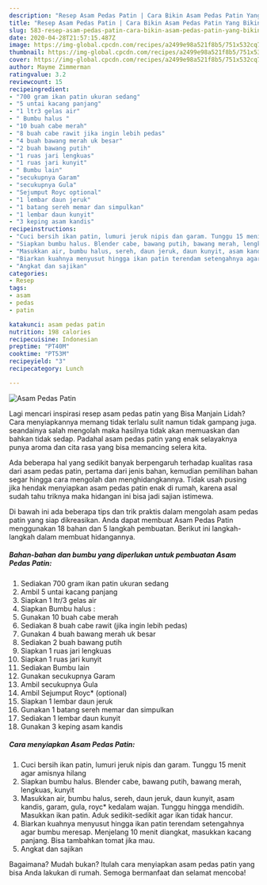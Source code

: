 ```yaml
---
description: "Resep Asam Pedas Patin | Cara Bikin Asam Pedas Patin Yang Bikin Ngiler"
title: "Resep Asam Pedas Patin | Cara Bikin Asam Pedas Patin Yang Bikin Ngiler"
slug: 583-resep-asam-pedas-patin-cara-bikin-asam-pedas-patin-yang-bikin-ngiler
date: 2020-04-28T21:57:15.487Z
image: https://img-global.cpcdn.com/recipes/a2499e98a521f8b5/751x532cq70/asam-pedas-patin-foto-resep-utama.jpg
thumbnail: https://img-global.cpcdn.com/recipes/a2499e98a521f8b5/751x532cq70/asam-pedas-patin-foto-resep-utama.jpg
cover: https://img-global.cpcdn.com/recipes/a2499e98a521f8b5/751x532cq70/asam-pedas-patin-foto-resep-utama.jpg
author: Mayme Zimmerman
ratingvalue: 3.2
reviewcount: 15
recipeingredient:
- "700 gram ikan patin ukuran sedang"
- "5 untai kacang panjang"
- "1 ltr3 gelas air"
- " Bumbu halus "
- "10 buah cabe merah"
- "8 buah cabe rawit jika ingin lebih pedas"
- "4 buah bawang merah uk besar"
- "2 buah bawang putih"
- "1 ruas jari lengkuas"
- "1 ruas jari kunyit"
- " Bumbu lain"
- "secukupnya Garam"
- "secukupnya Gula"
- "Sejumput Royc optional"
- "1 lembar daun jeruk"
- "1 batang sereh memar dan simpulkan"
- "1 lembar daun kunyit"
- "3 keping asam kandis"
recipeinstructions:
- "Cuci bersih ikan patin, lumuri jeruk nipis dan garam. Tunggu 15 menit agar amisnya hilang"
- "Siapkan bumbu halus. Blender cabe, bawang putih, bawang merah, lengkuas, kunyit"
- "Masukkan air, bumbu halus, sereh, daun jeruk, daun kunyit, asam kandis, garam, gula, royc* kedalam wajan. Tunggu hingga mendidih. Masukkan ikan patin. Aduk sedikit-sedikit agar ikan tidak hancur."
- "Biarkan kuahnya menyusut hingga ikan patin terendam setengahnya agar bumbu meresap. Menjelang 10 menit diangkat, masukkan kacang panjang. Bisa tambahkan tomat jika mau."
- "Angkat dan sajikan"
categories:
- Resep
tags:
- asam
- pedas
- patin

katakunci: asam pedas patin 
nutrition: 198 calories
recipecuisine: Indonesian
preptime: "PT40M"
cooktime: "PT53M"
recipeyield: "3"
recipecategory: Lunch

---
```



![Asam Pedas Patin](https://img-global.cpcdn.com/recipes/a2499e98a521f8b5/751x532cq70/asam-pedas-patin-foto-resep-utama.jpg)

Lagi mencari inspirasi resep asam pedas patin yang Bisa Manjain Lidah? Cara menyiapkannya memang tidak terlalu sulit namun tidak gampang juga. seandainya salah mengolah maka hasilnya tidak akan memuaskan dan bahkan tidak sedap. Padahal asam pedas patin yang enak selayaknya punya aroma dan cita rasa yang bisa memancing selera kita.



Ada beberapa hal yang sedikit banyak berpengaruh terhadap kualitas rasa dari asam pedas patin, pertama dari jenis bahan, kemudian pemilihan bahan segar hingga cara mengolah dan menghidangkannya. Tidak usah pusing jika hendak menyiapkan asam pedas patin enak di rumah, karena asal sudah tahu triknya maka hidangan ini bisa jadi sajian istimewa.


Di bawah ini ada beberapa tips dan trik praktis dalam mengolah asam pedas patin yang siap dikreasikan. Anda dapat membuat Asam Pedas Patin menggunakan 18 bahan dan 5 langkah pembuatan. Berikut ini langkah-langkah dalam membuat hidangannya.

<!--inarticleads1-->

##### Bahan-bahan dan bumbu yang diperlukan untuk pembuatan Asam Pedas Patin:

1. Sediakan 700 gram ikan patin ukuran sedang
1. Ambil 5 untai kacang panjang
1. Siapkan 1 ltr/3 gelas air
1. Siapkan  Bumbu halus :
1. Gunakan 10 buah cabe merah
1. Sediakan 8 buah cabe rawit (jika ingin lebih pedas)
1. Gunakan 4 buah bawang merah uk besar
1. Sediakan 2 buah bawang putih
1. Siapkan 1 ruas jari lengkuas
1. Siapkan 1 ruas jari kunyit
1. Sediakan  Bumbu lain
1. Gunakan secukupnya Garam
1. Ambil secukupnya Gula
1. Ambil Sejumput Royc* (optional)
1. Siapkan 1 lembar daun jeruk
1. Gunakan 1 batang sereh memar dan simpulkan
1. Sediakan 1 lembar daun kunyit
1. Gunakan 3 keping asam kandis




<!--inarticleads2-->

##### Cara menyiapkan Asam Pedas Patin:

1. Cuci bersih ikan patin, lumuri jeruk nipis dan garam. Tunggu 15 menit agar amisnya hilang
1. Siapkan bumbu halus. Blender cabe, bawang putih, bawang merah, lengkuas, kunyit
1. Masukkan air, bumbu halus, sereh, daun jeruk, daun kunyit, asam kandis, garam, gula, royc* kedalam wajan. Tunggu hingga mendidih. Masukkan ikan patin. Aduk sedikit-sedikit agar ikan tidak hancur.
1. Biarkan kuahnya menyusut hingga ikan patin terendam setengahnya agar bumbu meresap. Menjelang 10 menit diangkat, masukkan kacang panjang. Bisa tambahkan tomat jika mau.
1. Angkat dan sajikan




Bagaimana? Mudah bukan? Itulah cara menyiapkan asam pedas patin yang bisa Anda lakukan di rumah. Semoga bermanfaat dan selamat mencoba!
